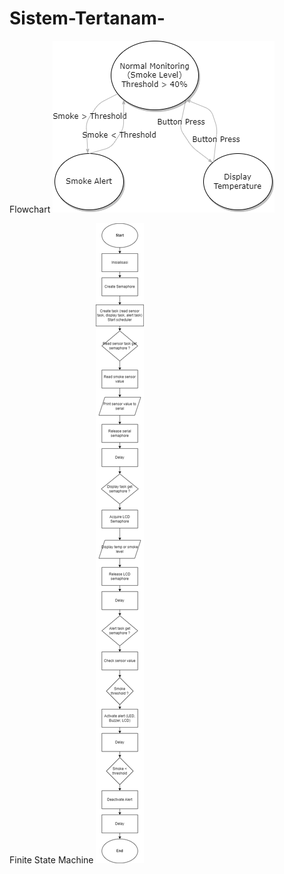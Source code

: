 # Sistem-Tertanam-

Flowchart
![image](https://raw.githubusercontent.com/daffakhusumah/Sistem-Tertanam-/main/FSM.png)



Finite State Machine 
![Finite_State_Machine](https://raw.githubusercontent.com/daffakhusumah/Sistem-Tertanam-/main/Arduino_Program_Flowchart.png)

